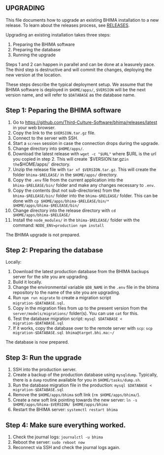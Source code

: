 UPGRADING
--------

This file documents how to upgrade an existing BHIMA installation to a new release.  To learn about the releases process, see [RELEASES](./RELEASES.md).

Upgrading an existing installation takes three steps:

1. Preparing the BHIMA software
2. Preparing the database
3. Running the upgrade

Steps 1 and 2 can happen in parallel and can be done at a leasurely pace.  The third step is destructive and will commit the changes, deploying the new version at the location.

These steps describe the typical deployment setup.  We assume that the BHIMA software is deployed in `$HOME/apps/`, `$VERSION` will be the next version name, and will refer to `$DATABASE` as the database name.

## Step 1: Peparing the BHIMA software

1. Go to https://github.com/Third-Culture-Software/bhima/releases/latest in your web browser.
2. Copy the link to the `$VERSION.tar.gz` file.
2. Connect to the server with SSH.
3. Start a `screen` session in case the connection drops during the upgrade.
4. Change directory into `$HOME/apps/`.
5. Download the latest release with `wget -c "$URL"` where $URL is the url you copied in step 2.  This will create `$VERSION.tar.gz` in the `$HOME/apps/` directory.
6. Unzip the release file with `tar xf $VERSION.tar.gz`.  This will create the folder `bhima-$RELEASE/` in the `$HOME/apps/` directory.
7. Copy the `.env` file from the current application into the `bhima-$RELEASE/bin/` folder and make any changes necessary to `.env`.
8. Copy the contents (but not sub-directories) from the `bhima-$RELEASE/bin/` folder into the `bhima-$RELEASE/` folder.  This can be done with `cp $HOME/apps/bhima-$RELEASE/bin/* $HOME/apps/bhima-$RELEASE/bin/`
9. Change directory into the release directory with `cd $HOME/apps/bhima-$RELEASE/`
10. Install the `node_modules/` in the `bhima-$RELEASE/` folder with the command: `NODE_ENV=production npm install`

The BHIMA upgrade is not prepared.

## Step 2: Preparing the database

Locally:
1. Download the latest production database from the BHIMA backups server for the site you are upgrading.
2. Build it locally.
3. Change the environmental variable `$DB_NAME` in the `.env` file in the bhima repository to the name of the site you are upgrading.
4. Run `npm run migrate` to create a migration script `migration-$DATABASE.sql`.
5. Copy in the migration files from up to the present version from the `server/models/migrations/` folder(s).  You can use `cat` for this.
6. Test the database migration script: `mysql $DATABASE < migration-$DATABASE.sql`
7. If it works, copy the database over to the remote server with `scp`:  `scp migration-$DATABASE.sql bhima@target.bhi.ma:~/`

The database is now prepared.

## Step 3: Run the upgrade
1. SSH into the production server.
2. Create a backup of the production database using `mysqldump`.  Typically, there is a `dump` routine available for you in `$HOME/tasks/dump.sh`.
3. Run the database migration file in the production: `mysql $DATABASE < migration-$DATABASE.sql`
4. Remove the `$HOME/apps/bhima` soft link (`rm $HOME/apps/bhima/`).
5. Create a new soft link pointing towards the new server:  `ln -s $HOME/apps/bhima-$VERSION/ $HOME/apps/bhima`
6. Restart the BHIMA server: `systemctl restart bhima`

## Step 4:  Make sure everything worked.
1. Check the journal logs: `journalctl -u bhima`
2. Reboot the server: `sudo reboot now`
3. Reconnect via SSH and check the journal logs again.
